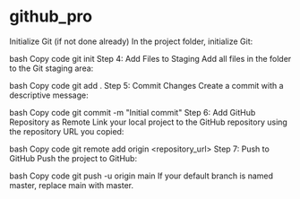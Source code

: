 # github_pro
 Initialize Git (if not done already)
In the project folder, initialize Git:

bash
Copy code
git init
Step 4: Add Files to Staging
Add all files in the folder to the Git staging area:

bash
Copy code
git add .
Step 5: Commit Changes
Create a commit with a descriptive message:

bash
Copy code
git commit -m "Initial commit"
Step 6: Add GitHub Repository as Remote
Link your local project to the GitHub repository using the repository URL you copied:

bash
Copy code
git remote add origin <repository_url>
Step 7: Push to GitHub
Push the project to GitHub:

bash
Copy code
git push -u origin main
If your default branch is named master, replace main with master.

